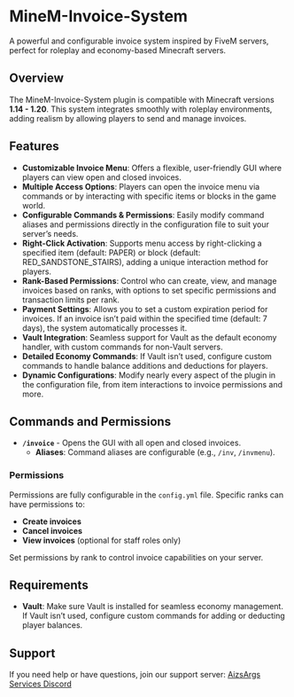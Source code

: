 # MineM-Invoice-System

A powerful and configurable invoice system inspired by FiveM servers, perfect for roleplay and economy-based Minecraft servers.

## Overview

The MineM-Invoice-System plugin is compatible with Minecraft versions **1.14 - 1.20**. This system integrates smoothly with roleplay environments, adding realism by allowing players to send and manage invoices.

## Features

- **Customizable Invoice Menu**: Offers a flexible, user-friendly GUI where players can view open and closed invoices. 
- **Multiple Access Options**: Players can open the invoice menu via commands or by interacting with specific items or blocks in the game world.
- **Configurable Commands & Permissions**: Easily modify command aliases and permissions directly in the configuration file to suit your server’s needs.
- **Right-Click Activation**: Supports menu access by right-clicking a specified item (default: PAPER) or block (default: RED_SANDSTONE_STAIRS), adding a unique interaction method for players.
- **Rank-Based Permissions**: Control who can create, view, and manage invoices based on ranks, with options to set specific permissions and transaction limits per rank.
- **Payment Settings**: Allows you to set a custom expiration period for invoices. If an invoice isn’t paid within the specified time (default: 7 days), the system automatically processes it.
- **Vault Integration**: Seamless support for Vault as the default economy handler, with custom commands for non-Vault servers.
- **Detailed Economy Commands**: If Vault isn’t used, configure custom commands to handle balance additions and deductions for players.
- **Dynamic Configurations**: Modify nearly every aspect of the plugin in the configuration file, from item interactions to invoice permissions and more.

## Commands and Permissions

- **`/invoice`** - Opens the GUI with all open and closed invoices.
  - **Aliases**: Command aliases are configurable (e.g., `/inv`, `/invmenu`).
  
### Permissions

Permissions are fully configurable in the `config.yml` file. Specific ranks can have permissions to:
  - **Create invoices**
  - **Cancel invoices**
  - **View invoices** (optional for staff roles only)
  
Set permissions by rank to control invoice capabilities on your server.

## Requirements

- **Vault**: Make sure Vault is installed for seamless economy management. If Vault isn’t used, configure custom commands for adding or deducting player balances.

## Support

If you need help or have questions, join our support server: [AizsArgs Services Discord](https://discord.aizsargs.xyz)
